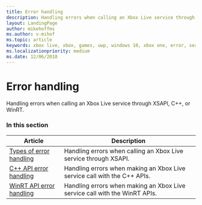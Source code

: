 ```yaml
---
title: Error handling
description: Handling errors when calling an Xbox Live service through XSAPI, C++, or WinRT.
layout: LandingPage
author: mikehoffms
ms.author: v-mihof
ms.topic: article
keywords: xbox live, xbox, games, uwp, windows 10, xbox one, error, service call
ms.localizationpriority: medium
ms.date: 12/06/2018
---
```


# Error handling

Handling errors when calling an Xbox Live service through XSAPI, C++, or WinRT.


### In this section

| Article | Description |
|---------|-------------|
| [Types of error handling](live-types-of-error-handling.md) | Handling errors when calling an Xbox Live service through XSAPI. |
| [C++ API error handling](live-error-handling-cpp.md) | Handling errors when making an Xbox Live service call with the C++ APIs. |
| [WinRT API error handling](live-error-handling-winrt.md) | Handling errors when making an Xbox Live service call with the WinRT APIs. |
